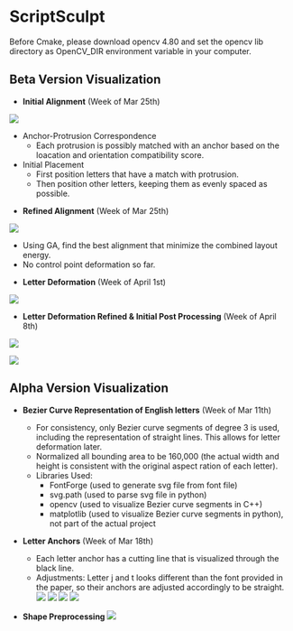 

# ScriptSculpt
Before Cmake, please download opencv 4.80 and set the opencv lib directory as OpenCV_DIR environment variable in your computer.

## Beta Version Visualization
- **Initial Alignment** (Week of Mar 25th)

![](./visualization/initial/initialAlignment.png)

* Anchor-Protrusion Correspondence
    * Each protrusion is possibly matched with an anchor based on the loacation and orientation compatibility score.
* Initial Placement
    * First position letters that have a match with protrusion.
    * Then position other letters, keeping them as evenly spaced as possible.
        
- **Refined Alignment** (Week of Mar 25th)

![](./visualization/initial/refinedAlignment.png)

* Using GA, find the best alignment that minimize the combined layout energy.
* No control point deformation so far.

- **Letter Deformation** (Week of April 1st)

![](./visualization/packing/packing.png)

- **Letter Deformation Refined & Initial Post Processing** (Week of April 8th)

![](./visualization/packing/postprocess1.png)

![](./visualization/packing/postprocess2.png)

## Alpha Version Visualization
- **Bezier Curve Representation of English letters** (Week of Mar 11th)
    * For consistency, only Bezier curve segments of degree 3 is used, including the representation of straight lines. This allows for letter deformation later.
    * Normalized all bounding area to be 160,000 (the actual width and height is consistent with the original aspect ration of each letter).
    * Libraries Used:
        * FontForge (used to generate svg file from font file)
        * svg.path (used to parse svg file in python)
        * opencv (used to visualize Bezier curve segments in C++)
        * matplotlib (used to visualize Bezier curve segments in python), not part of the actual project
- **Letter Anchors** (Week of Mar 18th)
    * Each letter anchor has a cutting line that is visualized through the black line.
    * Adjustments: Letter j and t looks different than the font provided in the paper, so their anchors are adjusted accordingly to be straight.
![](./visualization/letter_as_curves/b.png)
![](./visualization/letter_as_curves/u.png)
![](./visualization/letter_as_curves/n.png)
![](./visualization/letter_as_curves/y.png)

- **Shape Preprocessing** 
![](./visualization/shape/overview.png)

